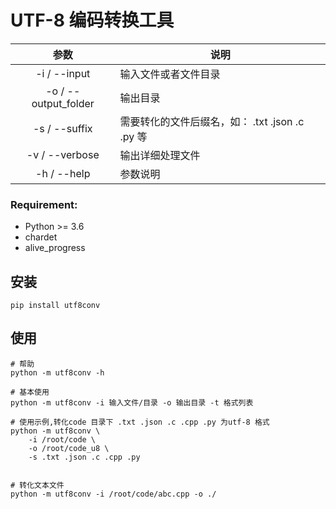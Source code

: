 # UTF-8 编码转换工具

|         参数         | 说明                                            |
| :------------------: | ----------------------------------------------- |
|     -i / --input     | 输入文件或者文件目录                            |
| -o / --output_folder | 输出目录                                        |
|    -s / --suffix     | 需要转化的文件后缀名，如： .txt .json .c .py 等 |
|   -v /  --verbose    | 输出详细处理文件                                |
|     -h / --help      | 参数说明                                        |

### Requirement:

- Python >= 3.6
- chardet 
- alive_progress
## 安装

```
pip install utf8conv
```

## 使用

```shell
# 帮助
python -m utf8conv -h

# 基本使用
python -m utf8conv -i 输入文件/目录 -o 输出目录 -t 格式列表

# 使用示例,转化code 目录下 .txt .json .c .cpp .py 为utf-8 格式
python -m utf8conv \
	-i /root/code \
	-o /root/code_u8 \
	-s .txt .json .c .cpp .py
	
	
# 转化文本文件
python -m utf8conv -i /root/code/abc.cpp -o ./
```

